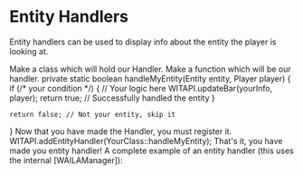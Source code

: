# Entity Handlers

Entity handlers can be used to display info about the entity the player is looking at.

<procedure title="Adding an Entity Handler" id="adding_an_entity_handler">
<step>Make a class which will hold our Handler.</step>
<step>Make a function which will be our handler.
<code-block lang="Java">
private static boolean handleMyEntity(Entity entity, Player player) {
    if (/* your condition */) {
        // Your logic here
        WITAPI.updateBar(yourInfo, player);
        return true; // Successfully handled the entity
    }

    return false; // Not your entity, skip it
}
</code-block>
</step>
<step>Now that you have made the Handler, you must register it.
<code-block lang="Java">
WITAPI.addEntityHandler(YourClass::handleMyEntity);
</code-block>
</step>
<step>That's it, you have made you entity handler!</step>
<step>A complete example of an entity handler (this uses the internal [WAILAManager]):
<code-block lang="Java" src="/EliteMobsCompat.java">
</code-block>
</step>
</procedure>
